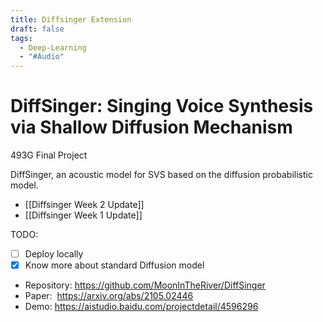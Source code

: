 ```yaml
---
title: Diffsinger Extension
draft: false
tags:
  - Deep-Learning
  - "#Audio"
---
```

# DiffSinger: Singing Voice Synthesis via Shallow Diffusion Mechanism
493G Final Project

DiffSinger, an acoustic model for SVS based on the diffusion probabilistic model.

- [[Diffsinger Week 2 Update]]
- [[Diffsinger Week 1 Update]]

TODO:
- [ ] Deploy locally  
- [x] Know more about standard Diffusion model

- Repository: https://github.com/MoonInTheRiver/DiffSinger
- Paper:  https://arxiv.org/abs/2105.02446
- Demo: https://aistudio.baidu.com/projectdetail/4596296